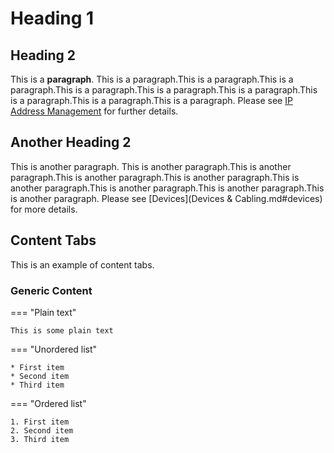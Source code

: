 # Heading 1

## Heading 2

This is a **paragraph**. This is a paragraph.This is a paragraph.This is a paragraph.This is a paragraph.This is a paragraph.This is a paragraph.This is a paragraph.This is a paragraph.This is a paragraph. Please see [IP Address Management](IPAM.md) for further details.

## Another Heading 2

This is another paragraph. This is another paragraph.This is another paragraph.This is another paragraph.This is another paragraph.This is another paragraph.This is another paragraph.This is another paragraph.This is another paragraph. Please see [Devices](Devices & Cabling.md#devices) for more details.

## Content Tabs

This is an example of content tabs.

### Generic Content

=== "Plain text"

    This is some plain text

=== "Unordered list"

    * First item
    * Second item
    * Third item

=== "Ordered list"

    1. First item
    2. Second item
    3. Third item
